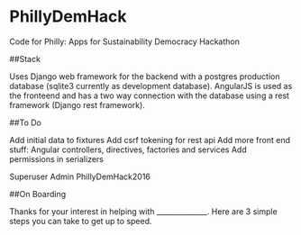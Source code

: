 # PhillyDemHack
Code for Philly: Apps for Sustainability Democracy Hackathon

##Stack

Uses Django web framework for the backend with a postgres production database (sqlite3 currently as development database). 
AngularJS is used as the fronteend and has a two way connection with the database using a rest framework (Django rest framework).

##To Do

 Add initial data to fixtures
 Add csrf tokening for rest api
 Add more front end stuff: Angular controllers, directives, factories and services
 Add permissions in serializers


Superuser
Admin
PhillyDemHack2016

##On Boarding

Thanks for your interest in helping with ______________.
Here are 3 simple steps you can take to get up to speed.
